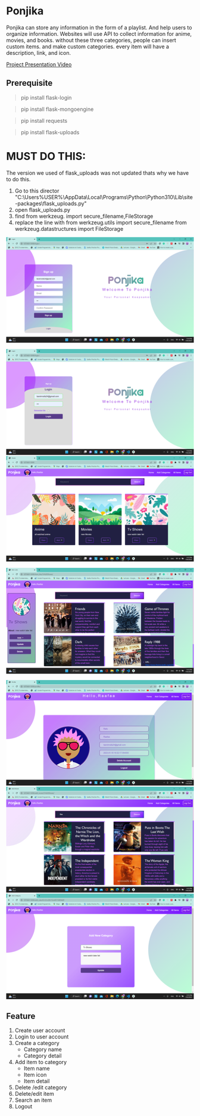 # Ponjika
Ponjika can store any information in the form of a playlist. And help users to organize information. Websites will use API to collect information for anime, movies, and books. without these three categories, people can insert custom items. and make custom categories. every item will have a description, link, and icon.

[Project Presentation Video](https://youtu.be/c-bvn4PxIeY)

## Prerequisite
>pip install flask-login

>pip install flask-mongoengine

>pip install requests

>pip install flask-uploads

# MUST DO THIS:
The version we used of flask_uploads was not updated thats why we have to do this. 
1. Go to this director "C:\Users\%USER%\AppData\Local\Programs\Python\Python310\Lib\site-packages\flask_uploads.py"
2. open flask_uploads.py
3. find from werkzeug. import secure_filename,FileStorage
4. replace the line with 
                        from werkzeug.utils import secure_filename 
                        from werkzeug.datastructures import  FileStorage

![alt text](https://github.com/434huzaifa/Ponjika/blob/master/Screenshots/Screenshot%20(749).png)

![alt text](https://github.com/434huzaifa/Ponjika/blob/master/Screenshots/Screenshot%20(750).png)
![alt text](https://github.com/434huzaifa/Ponjika/blob/master/Screenshots/Screenshot%20(751).png)

![alt text](https://github.com/434huzaifa/Ponjika/blob/master/Screenshots/Screenshot%20(752).png)

![alt text](https://github.com/434huzaifa/Ponjika/blob/master/Screenshots/Screenshot%20(753).png)
![alt text](https://github.com/434huzaifa/Ponjika/blob/master/Screenshots/Screenshot%20(754).png)
![alt text](https://github.com/434huzaifa/Ponjika/blob/master/Screenshots/Screenshot%20(755).png)

## Feature
1. Create user account
2. Login to user account
3. Create a category
   - Category name
   - Category detail
4. Add item to category
   - Item name
   - Item icon
   - Item detail
5. Delete /edit category
6. Delete/edit item
7. Search an item
8. Logout 



